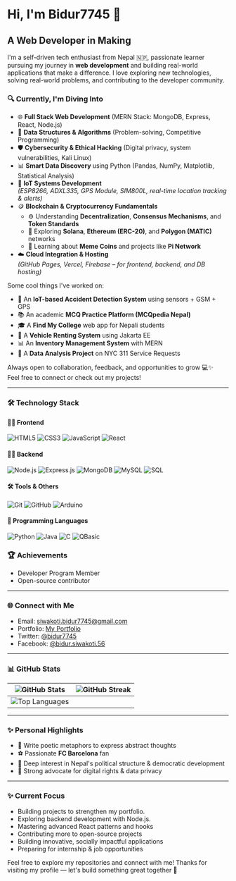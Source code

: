 # Hi, I'm Bidur7745 🌟

## A Web Developer in Making


I'm a self-driven tech enthusiast from Nepal 🇳🇵, passionate learner pursuing my journey in **web development** and building real-world applications that make a difference. I love exploring new technologies, solving real-world problems, and contributing to the developer community.

### 🔍 Currently, I'm Diving Into

- 🌐 **Full Stack Web Development** (MERN Stack: MongoDB, Express, React, Node.js)  
- 🧠 **Data Structures & Algorithms** (Problem-solving, Competitive Programming)  
- 🛡️ **Cybersecurity & Ethical Hacking** (Digital privacy, system vulnerabilities, Kali Linux)  
- 📊 **Smart Data Discovery** using Python (Pandas, NumPy, Matplotlib, Statistical Analysis)  
- 🤖 **IoT Systems Development**  
  *(ESP8266, ADXL335, GPS Module, SIM800L, real-time location tracking & alerts)*  
- 🪙 **Blockchain & Cryptocurrency Fundamentals**  
  - ⚙️ Understanding **Decentralization**, **Consensus Mechanisms**, and **Token Standards**
  - 🚀 Exploring **Solana**, **Ethereum (ERC-20)**, and **Polygon (MATIC)** networks
  - 🐸 Learning about **Meme Coins** and projects like **Pi Network**
- ☁️ **Cloud Integration & Hosting**  
  *(GitHub Pages, Vercel, Firebase – for frontend, backend, and DB hosting)*


Some cool things I've worked on:
- 🚗 An **IoT-based Accident Detection System** using sensors + GSM + GPS  
- 📚 An academic **MCQ Practice Platform (MCQpedia Nepal)**  
- 🎓 A **Find My College** web app for Nepali students  
- 🚙 A **Vehicle Renting System** using Jakarta EE  
- 📊 An **Inventory Management System** with MERN  
- 🧠 A **Data Analysis Project** on NYC 311 Service Requests


Always open to collaboration, feedback, and opportunities to grow 💻✨  
Feel free to connect or check out my projects!

---

### 🛠️ Technology Stack


#### 🧑‍🎨 Frontend
![HTML5](https://img.shields.io/badge/HTML5-E34F26?style=flat&logo=html5&logoColor=white)
![CSS3](https://img.shields.io/badge/CSS3-1572B6?style=flat&logo=css3&logoColor=white)
![JavaScript](https://img.shields.io/badge/JavaScript-F7DF1E?style=flat&logo=javascript&logoColor=black)
![React](https://img.shields.io/badge/React-61DAFB?style=flat&logo=react&logoColor=black)

#### 🧑‍💻 Backend
![Node.js](https://img.shields.io/badge/Node.js-339933?style=flat&logo=node.js&logoColor=white)
![Express.js](https://img.shields.io/badge/Express.js-000000?style=flat&logo=express&logoColor=white)
![MongoDB](https://img.shields.io/badge/MongoDB-47A248?style=flat&logo=mongodb&logoColor=white)
![MySQL](https://img.shields.io/badge/MySQL-4479A1?style=flat&logo=mysql&logoColor=white)
![SQL](https://img.shields.io/badge/SQL-003B57?style=flat&logo=sqlite&logoColor=white)

#### 🛠️ Tools & Others
![Git](https://img.shields.io/badge/Git-F05032?style=flat&logo=git&logoColor=white)
![GitHub](https://img.shields.io/badge/GitHub-181717?style=flat&logo=github&logoColor=white)
![Arduino](https://img.shields.io/badge/Arduino-00979D?style=flat&logo=arduino&logoColor=white)

#### 🧪 Programming Languages
![Python](https://img.shields.io/badge/Python-3776AB?style=flat&logo=python&logoColor=white)
![Java](https://img.shields.io/badge/Java-007396?style=flat&logo=java&logoColor=white)
![C](https://img.shields.io/badge/C-00599C?style=flat&logo=c&logoColor=white)
![QBasic](https://img.shields.io/badge/QBasic-6A1B9A?style=flat&logoColor=white)


### 🏆 Achievements

- Developer Program Member
- Open-source contributor

---

### 🌐 Connect with Me

- Email: [siwakoti.bidur7745@gmail.com](mailto:siwakoti.bidur7745.com)
- Portfolio: [My Portfolio](https://bidur7745.github.io/bidursiwakoti.github.io/)
- Twitter: [@bidur7745](https://x.com/SiwakotiBidur)
- Facebook: [@bidur.siwakoti.56](https://www.facebook.com/bidur.siwakoti.56)

---


### 📊 GitHub Stats

| ![GitHub Stats](https://github-readme-stats.vercel.app/api?username=bidur7745&show_icons=true&theme=dark&cache_seconds=30) | ![GitHub Streak](https://streak-stats.demolab.com?user=bidur7745&theme=dark&cache_seconds=30) |
|--|--|
| ![Top Languages](https://github-readme-stats.vercel.app/api/top-langs/?username=bidur7745&layout=compact&theme=dark&cache_seconds=30) | |

---
### ✨ Personal Highlights

- 🧪 Write poetic metaphors to express abstract thoughts
- ⚽ Passionate **FC Barcelona** fan
- 🧠 Deep interest in Nepal's political structure & democratic development
- 🔐 Strong advocate for digital rights & data privacy

---

### ✨ Current Focus

- Building projects to strengthen my portfolio.
- Exploring backend development with Node.js.
-  Mastering advanced React patterns and hooks
- Contributing more to open-source projects
- Building innovative, socially impactful applications
- Preparing for internship & job opportunities

Feel free to explore my repositories and connect with me!
Thanks for visiting my profile — let's build something great together 🚀


